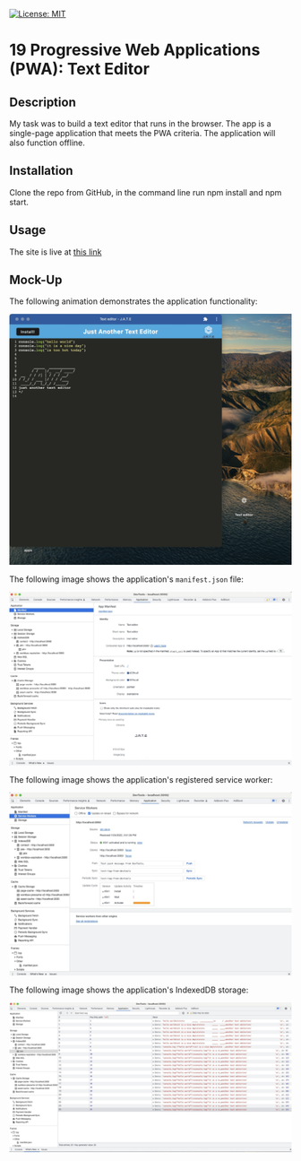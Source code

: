 [![License: MIT](https://img.shields.io/badge/License-MIT-yellow.svg)](https://opensource.org/licenses/MIT)

# 19 Progressive Web Applications (PWA): Text Editor

## Description

My task was to build a text editor that runs in the browser. The app is a single-page application that meets the PWA criteria. The application will also function offline.

## Installation

Clone the repo from GitHub, in the command line run npm install and npm start.

## Usage

The site is live at [this link](https://calm-oasis-09257.herokuapp.com/)

## Mock-Up

The following animation demonstrates the application functionality:

![Demonstration of the app](./client/src/images/jate-app.jpeg)

The following image shows the application's `manifest.json` file:

![manifest.](./client/src/images/manifest.jpeg)

The following image shows the application's registered service worker:

![service-worker.](./client/src/images/service-worker.jpeg)

The following image shows the application's IndexedDB storage:

![storage.](./client/src/images/storage.jpeg)




